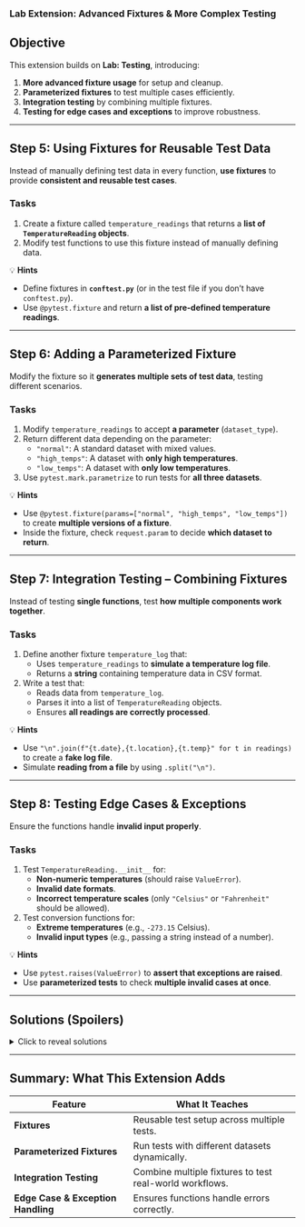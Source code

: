 ### **Lab Extension: Advanced Fixtures & More Complex Testing**

## **Objective**
This extension builds on **Lab: Testing**, introducing:
1. **More advanced fixture usage** for setup and cleanup.
2. **Parameterized fixtures** to test multiple cases efficiently.
3. **Integration testing** by combining multiple fixtures.
4. **Testing for edge cases and exceptions** to improve robustness.

---

## **Step 5: Using Fixtures for Reusable Test Data**
Instead of manually defining test data in every function, **use fixtures** to provide **consistent and reusable test cases**.

### **Tasks**
1. Create a fixture called `temperature_readings` that returns a **list of `TemperatureReading` objects**.
2. Modify test functions to use this fixture instead of manually defining data.

💡 **Hints**
- Define fixtures in **`conftest.py`** (or in the test file if you don’t have `conftest.py`).
- Use `@pytest.fixture` and return **a list of pre-defined temperature readings**.

---

## **Step 6: Adding a Parameterized Fixture**
Modify the fixture so it **generates multiple sets of test data**, testing different scenarios.

### **Tasks**
1. Modify `temperature_readings` to accept **a parameter** (`dataset_type`).
2. Return different data depending on the parameter:
   - `"normal"`: A standard dataset with mixed values.
   - `"high_temps"`: A dataset with **only high temperatures**.
   - `"low_temps"`: A dataset with **only low temperatures**.
3. Use `pytest.mark.parametrize` to run tests for **all three datasets**.

💡 **Hints**
- Use `@pytest.fixture(params=["normal", "high_temps", "low_temps"])` to create **multiple versions of a fixture**.
- Inside the fixture, check `request.param` to decide **which dataset to return**.

---

## **Step 7: Integration Testing – Combining Fixtures**
Instead of testing **single functions**, test **how multiple components work together**.

### **Tasks**
1. Define another fixture `temperature_log` that:
   - Uses `temperature_readings` to **simulate a temperature log file**.
   - Returns a **string** containing temperature data in CSV format.
2. Write a test that:
   - Reads data from `temperature_log`.
   - Parses it into a list of `TemperatureReading` objects.
   - Ensures **all readings are correctly processed**.

💡 **Hints**
- Use `"\n".join(f"{t.date},{t.location},{t.temp}" for t in readings)` to create a **fake log file**.
- Simulate **reading from a file** by using `.split("\n")`.

---

## **Step 8: Testing Edge Cases & Exceptions**
Ensure the functions handle **invalid input properly**.

### **Tasks**
1. Test `TemperatureReading.__init__` for:
   - **Non-numeric temperatures** (should raise `ValueError`).
   - **Invalid date formats**.
   - **Incorrect temperature scales** (only `"Celsius"` or `"Fahrenheit"` should be allowed).
2. Test conversion functions for:
   - **Extreme temperatures** (e.g., `-273.15` Celsius).
   - **Invalid input types** (e.g., passing a string instead of a number).

💡 **Hints**
- Use `pytest.raises(ValueError)` to **assert that exceptions are raised**.
- Use **parameterized tests** to check **multiple invalid cases at once**.

---

## **Solutions (Spoilers)**

<details>
<summary>Click to reveal solutions</summary>

```python
import pytest
from readings import TemperatureReading, CELSIUS, FAHRENHEIT
from utils import celsius_to_fahrenheit, fahrenheit_to_celsius

# Step 5: Basic Fixture
@pytest.fixture
def temperature_readings():
    """Fixture to create standard temperature readings"""
    return [
        TemperatureReading(10.5, "01/01/2025", "London", CELSIUS),
        TemperatureReading(15.3, "02/01/2025", "London", CELSIUS),
        TemperatureReading(12.8, "03/01/2025", "London", CELSIUS),
        TemperatureReading(8.2, "04/01/2025", "London", CELSIUS),
        TemperatureReading(18.7, "05/01/2025", "London", CELSIUS),
    ]

# Step 6: Parameterized Fixture
@pytest.fixture(params=["normal", "high_temps", "low_temps"])
def parameterized_readings(request):
    """Fixture that returns different temperature datasets"""
    if request.param == "normal":
        return [TemperatureReading(12, "01/02/2025", "London", CELSIUS)]
    elif request.param == "high_temps":
        return [TemperatureReading(40, "02/02/2025", "Dubai", CELSIUS)]
    elif request.param == "low_temps":
        return [TemperatureReading(-10, "03/02/2025", "Oslo", CELSIUS)]

# Step 7: Integration Testing Fixture
@pytest.fixture
def temperature_log(temperature_readings):
    """Simulates a log file containing temperature readings"""
    return "\n".join(f"{t.date},{t.location},{t.temp}" for t in temperature_readings)

# Step 7: Integration Test
def test_temperature_log_parsing(temperature_log):
    """Ensure temperature log is correctly parsed"""
    lines = temperature_log.split("\n")
    assert len(lines) == 5
    assert "01/01/2025,London,10.5" in lines

# Step 8: Testing for Edge Cases & Exceptions
def test_invalid_temperature():
    """Ensure non-numeric temperatures raise ValueError"""
    with pytest.raises(ValueError):
        TemperatureReading("not-a-number", "01/01/2025", "London")

@pytest.mark.parametrize("invalid_date", ["2025-01-01", "01-01-2025", "1/1/25", "not-a-date"])
def test_invalid_date_format(invalid_date):
    """Ensure invalid date formats raise ValueError"""
    with pytest.raises(ValueError):
        TemperatureReading(10, invalid_date, "London")

@pytest.mark.parametrize("invalid_scale", ["Kelvin", "Rankine", "F"])
def test_invalid_temperature_scale(invalid_scale):
    """Ensure invalid scales raise ValueError"""
    with pytest.raises(ValueError):
        TemperatureReading(10, "01/01/2025", "London", invalid_scale)

@pytest.mark.parametrize("celsius, expected_fahrenheit", [
    (0, 32), (100, 212), (-40, -40), (-273.15, -459.67)
])
def test_celsius_to_fahrenheit(celsius, expected_fahrenheit):
    """Test Celsius to Fahrenheit conversion"""
    assert celsius_to_fahrenheit(celsius) == pytest.approx(expected_fahrenheit, rel=0.01)

@pytest.mark.parametrize("fahrenheit, expected_celsius", [
    (32, 0), (212, 100), (-40, -40), (-459.67, -273.15)
])
def test_fahrenheit_to_celsius(fahrenheit, expected_celsius):
    """Test Fahrenheit to Celsius conversion"""
    assert fahrenheit_to_celsius(fahrenheit) == pytest.approx(expected_celsius, rel=0.01)
```

</details>

---

## **Summary: What This Extension Adds**
| Feature | What It Teaches |
|---------|----------------|
| **Fixtures** | Reusable test setup across multiple tests. |
| **Parameterized Fixtures** | Run tests with different datasets dynamically. |
| **Integration Testing** | Combine multiple fixtures to test real-world workflows. |
| **Edge Case & Exception Handling** | Ensures functions handle errors correctly. |
